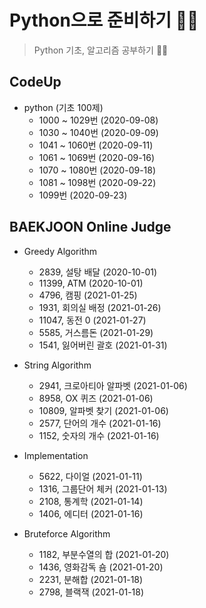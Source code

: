 # Python으로 준비하기 🐱‍🏍

> Python 기초, 알고리즘 공부하기 🐱‍👓

## CodeUp

- python (기초 100제)
  - 1000 ~ 1029번 (2020-09-08)
  - 1030 ~ 1040번 (2020-09-09)
  - 1041 ~ 1060번 (2020-09-11)
  - 1061 ~ 1069번 (2020-09-16)
  - 1070 ~ 1080번 (2020-09-18)
  - 1081 ~ 1098번 (2020-09-22)
  - 1099번 (2020-09-23)

## BAEKJOON Online Judge

- Greedy Algorithm

  - 2839, 설탕 배달 (2020-10-01)
  - 11399, ATM (2020-10-01)
  - 4796, 캠핑 (2021-01-25)
  - 1931, 회의실 배정 (2021-01-26)
  - 11047, 동전 0 (2021-01-27)
  - 5585, 거스름돈 (2021-01-29)
  - 1541, 잃어버린 괄호 (2021-01-31)

- String Algorithm

  - 2941, 크로아티아 알파벳 (2021-01-06)
  - 8958, OX 퀴즈 (2021-01-06)
  - 10809, 알파벳 찾기 (2021-01-06)
  - 2577, 단어의 개수 (2021-01-16)
  - 1152, 숫자의 개수 (2021-01-16)

- Implementation

  - 5622, 다이얼 (2021-01-11)
  - 1316, 그룹단어 체커 (2021-01-13)
  - 2108, 통계학 (2021-01-14)
  - 1406, 에디터 (2021-01-16)

- Bruteforce Algorithm
  - 1182, 부분수열의 합 (2021-01-20)
  - 1436, 영화감독 숌 (2021-01-20)
  - 2231, 분해합 (2021-01-18)
  - 2798, 블랙잭 (2021-01-18)
